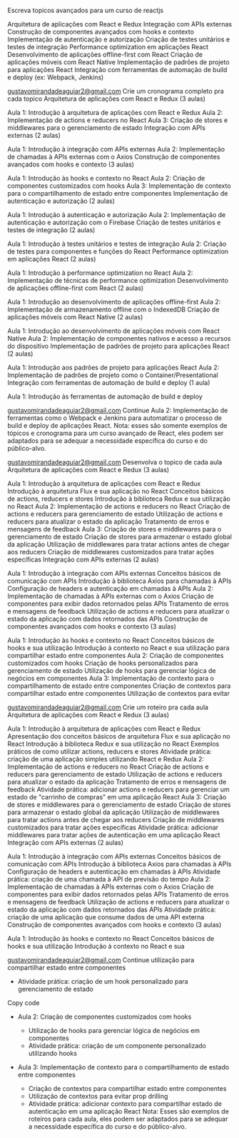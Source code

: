 Escreva topicos avançados para um curso de reactjs

Arquitetura de aplicações com React e Redux
Integração com APIs externas
Construção de componentes avançados com hooks e contexto
Implementação de autenticação e autorização
Criação de testes unitários e testes de integração
Performance optimization em aplicações React
Desenvolvimento de aplicações offline-first com React
Criação de aplicações móveis com React Native
Implementação de padrões de projeto para aplicações React
Integração com ferramentas de automação de build e deploy (ex: Webpack, Jenkins)



gustavomirandadeaguiar2@gmail.com
Crie um cronograma completo pra cada topico
Arquitetura de aplicações com React e Redux (3 aulas)

Aula 1: Introdução à arquitetura de aplicações com React e Redux
Aula 2: Implementação de actions e reducers no React
Aula 3: Criação de stores e middlewares para o gerenciamento de estado
Integração com APIs externas (2 aulas)

Aula 1: Introdução à integração com APIs externas
Aula 2: Implementação de chamadas à APIs externas com o Axios
Construção de componentes avançados com hooks e contexto (3 aulas)

Aula 1: Introdução às hooks e contexto no React
Aula 2: Criação de componentes customizados com hooks
Aula 3: Implementação de contexto para o compartilhamento de estado entre componentes
Implementação de autenticação e autorização (2 aulas)

Aula 1: Introdução à autenticação e autorização
Aula 2: Implementação de autenticação e autorização com o Firebase
Criação de testes unitários e testes de integração (2 aulas)

Aula 1: Introdução à testes unitários e testes de integração
Aula 2: Criação de testes para componentes e funções do React
Performance optimization em aplicações React (2 aulas)

Aula 1: Introdução à performance optimization no React
Aula 2: Implementação de técnicas de performance optimization
Desenvolvimento de aplicações offline-first com React (2 aulas)

Aula 1: Introdução ao desenvolvimento de aplicações offline-first
Aula 2: Implementação de armazenamento offline com o IndexedDB
Criação de aplicações móveis com React Native (2 aulas)

Aula 1: Introdução ao desenvolvimento de aplicações móveis com React Native
Aula 2: Implementação de componentes nativos e acesso a recursos do dispositivo
Implementação de padrões de projeto para aplicações React (2 aulas)

Aula 1: Introdução aos padrões de projeto para aplicações React
Aula 2: Implementação de padrões de projeto como o Container/Presentational
Integração com ferramentas de automação de build e deploy (1 aula)

Aula 1: Introdução às ferramentas de automação de build e deploy



gustavomirandadeaguiar2@gmail.com
Continue
Aula 2: Implementação de ferramentas como o Webpack e Jenkins para automatizar o processo de build e deploy de aplicações React.
Nota: esses são somente exemplos de tópicos e cronograma para um curso avançado de React, eles podem ser adaptados para se adequar a necessidade específica do curso e do público-alvo.




gustavomirandadeaguiar2@gmail.com
Desenvolva o topico de cada aula
Arquitetura de aplicações com React e Redux (3 aulas)

Aula 1: Introdução à arquitetura de aplicações com React e Redux
Introdução à arquitetura Flux e sua aplicação no React
Conceitos básicos de actions, reducers e stores
Introdução à biblioteca Redux e sua utilização no React
Aula 2: Implementação de actions e reducers no React
Criação de actions e reducers para gerenciamento de estado
Utilização de actions e reducers para atualizar o estado da aplicação
Tratamento de erros e mensagens de feedback
Aula 3: Criação de stores e middlewares para o gerenciamento de estado
Criação de stores para armazenar o estado global da aplicação
Utilização de middlewares para tratar actions antes de chegar aos reducers
Criação de middlewares customizados para tratar ações específicas
Integração com APIs externas (2 aulas)

Aula 1: Introdução à integração com APIs externas
Conceitos básicos de comunicação com APIs
Introdução à biblioteca Axios para chamadas à APIs
Configuração de headers e autenticação em chamadas à APIs
Aula 2: Implementação de chamadas à APIs externas com o Axios
Criação de componentes para exibir dados retornados pelas APIs
Tratamento de erros e mensagens de feedback
Utilização de actions e reducers para atualizar o estado da aplicação com dados retornados das APIs
Construção de componentes avançados com hooks e contexto (3 aulas)

Aula 1: Introdução às hooks e contexto no React
Conceitos básicos de hooks e sua utilização
Introdução à contexto no React e sua utilização para compartilhar estado entre componentes
Aula 2: Criação de componentes customizados com hooks
Criação de hooks personalizados para gerenciamento de estado
Utilização de hooks para gerenciar lógica de negócios em componentes
Aula 3: Implementação de contexto para o compartilhamento de estado entre componentes
Criação de contextos para compartilhar estado entre componentes
Utilização de contextos para evitar



gustavomirandadeaguiar2@gmail.com
Crie um roteiro pra cada aula
Arquitetura de aplicações com React e Redux (3 aulas)

Aula 1: Introdução à arquitetura de aplicações com React e Redux
Apresentação dos conceitos básicos de arquitetura Flux e sua aplicação no React
Introdução à biblioteca Redux e sua utilização no React
Exemplos práticos de como utilizar actions, reducers e stores
Atividade prática: criação de uma aplicação simples utilizando React e Redux
Aula 2: Implementação de actions e reducers no React
Criação de actions e reducers para gerenciamento de estado
Utilização de actions e reducers para atualizar o estado da aplicação
Tratamento de erros e mensagens de feedback
Atividade prática: adicionar actions e reducers para gerenciar um estado de "carrinho de compras" em uma aplicação React
Aula 3: Criação de stores e middlewares para o gerenciamento de estado
Criação de stores para armazenar o estado global da aplicação
Utilização de middlewares para tratar actions antes de chegar aos reducers
Criação de middlewares customizados para tratar ações específicas
Atividade prática: adicionar middlewares para tratar ações de autenticação em uma aplicação React
Integração com APIs externas (2 aulas)

Aula 1: Introdução à integração com APIs externas
Conceitos básicos de comunicação com APIs
Introdução à biblioteca Axios para chamadas à APIs
Configuração de headers e autenticação em chamadas à APIs
Atividade prática: criação de uma chamada à API de previsão do tempo
Aula 2: Implementação de chamadas à APIs externas com o Axios
Criação de componentes para exibir dados retornados pelas APIs
Tratamento de erros e mensagens de feedback
Utilização de actions e reducers para atualizar o estado da aplicação com dados retornados das APIs
Atividade prática: criação de uma aplicação que consume dados de uma API externa
Construção de componentes avançados com hooks e contexto (3 aulas)

Aula 1: Introdução às hooks e contexto no React
Conceitos básicos de hooks e sua utilização
Introdução à contexto no React e sua



gustavomirandadeaguiar2@gmail.com
Continue
utilização para compartilhar estado entre componentes
- Atividade prática: criação de um hook personalizado para gerenciamento de estado

Copy code
- Aula 2: Criação de componentes customizados com hooks
    - Utilização de hooks para gerenciar lógica de negócios em componentes
    - Atividade prática: criação de um componente personalizado utilizando hooks
    
- Aula 3: Implementação de contexto para o compartilhamento de estado entre componentes
    - Criação de contextos para compartilhar estado entre componentes
    - Utilização de contextos para evitar prop drilling
    - Atividade prática: adicionar contexto para compartilhar estado de autenticação em uma aplicação React
Nota: Esses são exemplos de roteiros para cada aula, eles podem ser adaptados para se adequar a necessidade específica do curso e do público-alvo.